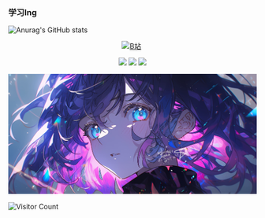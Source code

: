 ### 学习Ing

![Anurag's GitHub stats](https://github-readme-stats.vercel.app/api?username=Sulley-naer&show_icons=true&theme=radical)

<div id="img" align=center>

[![B站](https://img.shields.io/badge/Bilibili-%E7%BA%B3%E5%B0%94-d?logoColor=blue&labelColor=rgb(251%2C%20114%2C%20153)&color=rgb(0%2C%20161%2C%20214)&link=https%3A%2F%2Fspace.bilibili.com%2F700464298)](https://space.bilibili.com/700464298) 
<!-- [![youtube](https://img.shields.io/badge/video-YouTube-red)](https://www.youtube.com/channel/UCey35Do4RGewqr-6EiaCJrg) -->

<!-- [![modern cpp](https://img.shields.io/badge/code-Modern%20C++-blue)](https://learn.microsoft.com/zh-cn/cpp/cpp/welcome-back-to-cpp-modern-cpp)  -->
![](https://img.shields.io/badge/讨厌-学习-yellow) 
![](https://img.shields.io/badge/性格-开朗-red) 
![](https://img.shields.io/badge/爱好-二次元-red)

</div>

![头像](image/头像.jpg)

![Visitor Count](https://profile-counter.glitch.me/Sulley-naer/count.svg)
